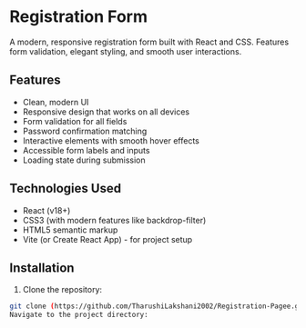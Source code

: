 # Registration Form

A modern, responsive registration form built with React and CSS. Features form validation, elegant styling, and smooth user interactions.



## Features

- Clean, modern UI
- Responsive design that works on all devices
- Form validation for all fields
- Password confirmation matching
- Interactive elements with smooth hover effects
- Accessible form labels and inputs
- Loading state during submission

## Technologies Used

- React (v18+)
- CSS3 (with modern features like backdrop-filter)
- HTML5 semantic markup
- Vite (or Create React App) - for project setup

## Installation

1. Clone the repository:
```bash
git clone (https://github.com/TharushiLakshani2002/Registration-Pagee.git)
Navigate to the project directory:


